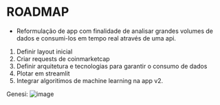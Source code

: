 # ROADMAP

- Reformulação de app com finalidade de analisar grandes volumes de dados e consumi-los em tempo real através de uma api.

1. Definir layout inicial
1. Criar requests de coinmarketcap
1. Definir arquitetura e tecnologias para garantir o consumo de dados
1. Plotar em streamlit
1. Integrar algoritimos de machine learning na app v2.

Genesi: 
![image](https://github.com/FilipeLiima/wallet_analytics/assets/131200594/ac488bcc-c7c4-4d1e-8bae-0fd7a392e706)
